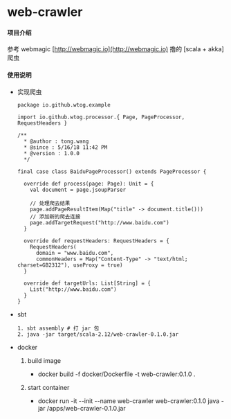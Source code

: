 # web-crawler

#### 项目介绍
参考 webmagic [http://webmagic.io](http://webmagic.io) 撸的 [scala + akka] 爬虫

#### 使用说明

- 实现爬虫
  
      package io.github.wtog.example

      import io.github.wtog.processor.{ Page, PageProcessor, RequestHeaders }

      /**
        * @author : tong.wang
        * @since : 5/16/18 11:42 PM
        * @version : 1.0.0
        */

      final case class BaiduPageProcessor() extends PageProcessor {

        override def process(page: Page): Unit = {
          val document = page.jsoupParser

          // 处理爬去结果
          page.addPageResultItem(Map("title" -> document.title()))
          // 添加新的爬去连接
          page.addTargetRequest("http://www.baidu.com")
        }

        override def requestHeaders: RequestHeaders = {
          RequestHeaders(
            domain = "www.baidu.com",
            commonHeaders = Map("Content-Type" -> "text/html; charset=GB2312"), useProxy = true)
        }

        override def targetUrls: List[String] = {
          List("http://www.baidu.com")
        }
      }


- sbt

	  1. sbt assembly # 打 jar 包
	  2. java -jar target/scala-2.12/web-crawler-0.1.0.jar


- docker

	1. build image
    	- docker build -f docker/Dockerfile -t web-crawler:0.1.0 .

  2. start container
		- docker run -it --init --name web-crawler web-crawler:0.1.0 java -jar /apps/web-crawler-0.1.0.jar

